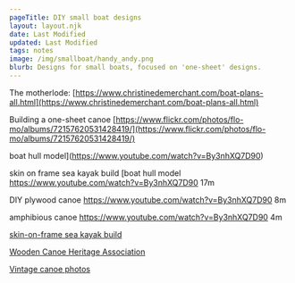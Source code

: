 ```yaml
---
pageTitle: DIY small boat designs 
layout: layout.njk
date: Last Modified 
updated: Last Modified 
tags: notes 
image: /img/smallboat/handy_andy.png
blurb: Designs for small boats, focused on 'one-sheet' designs. 
---
```


The motherlode: [https://www.christinedemerchant.com/boat-plans-all.html](https://www.christinedemerchant.com/boat-plans-all.html)

Building a one-sheet canoe [https://www.flickr.com/photos/flo-mo/albums/72157620531428419/](https://www.flickr.com/photos/flo-mo/albums/72157620531428419/)

boat hull model](https://www.youtube.com/watch?v=By3nhXQ7D90)

skin on frame sea kayak build [boat hull model https://www.youtube.com/watch?v=By3nhXQ7D90
17m

DIY plywood canoe https://www.youtube.com/watch?v=By3nhXQ7D90
8m

amphibious canoe https://www.youtube.com/watch?v=By3nhXQ7D90
4m

[skin-on-frame sea kayak build](https://www.youtube.com/watch?v=hb5qwEJjITs)

[Wooden Canoe Heritage Association](https://forums.wcha.org/threads/arnold-canoes-at-the-charles-river-museum-of-industry-innovation.19838/#post-104292)

[Vintage canoe photos](https://woodencanoemuseum.org/index.php/vintage-photos)
